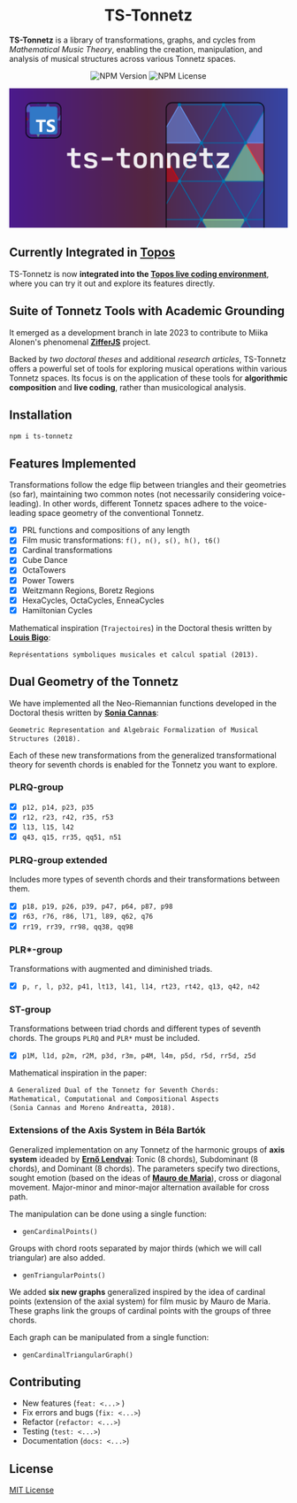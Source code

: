 <h1 align="center"> TS-Tonnetz </h1>

**TS-Tonnetz** is a library of transformations, graphs, and cycles from *Mathematical Music Theory*, enabling the creation, manipulation, and analysis of musical structures across various Tonnetz spaces.

<p align="center">
 <img src="https://img.shields.io/npm/v/ts-tonnetz" alt="NPM Version">
 <img src="https://img.shields.io/npm/l/ts-tonnetz" alt="NPM License">
</p>

![ts-tonnetz-social-image](ts-tonnetz.png)

## Currently Integrated in [**Topos**](https://topos.live/#ziffers_tonnetz)

TS-Tonnetz is now **integrated into the [**Topos live coding environment**](https://topos.live/#ziffers_tonnetz)**, where you can try it out and explore its features directly.

##  Suite of Tonnetz Tools with Academic Grounding

It emerged as a development branch in late 2023 to contribute to Miika Alonen's phenomenal [**ZifferJS**](https://github.com/amiika/zifferjs) project.

Backed by *two doctoral theses* and additional *research articles*, TS-Tonnetz offers a powerful set of tools for exploring musical operations within various Tonnetz spaces. Its focus is on the application of these tools for **algorithmic composition** and **live coding**, rather than musicological analysis.

## Installation

```node
npm i ts-tonnetz
```

## Features Implemented

Transformations follow the edge flip between triangles and their geometries (so far), maintaining two common notes (not necessarily considering voice-leading). In other words, different Tonnetz spaces adhere to the voice-leading space geometry of the conventional Tonnetz.

- [x] PRL functions and compositions of any length
- [x] Film music transformations: `f(), n(), s(), h(), t6()`
- [x] Cardinal transformations
- [x] Cube Dance
- [x] OctaTowers
- [x] Power Towers
- [x] Weitzmann Regions, Boretz Regions
- [x] HexaCycles, OctaCycles, EnneaCycles
- [x] Hamiltonian Cycles

Mathematical inspiration (`Trajectoires`) in the Doctoral thesis written by [**Louis Bigo**](https://theses.hal.science/tel-01326827):

```text
Représentations symboliques musicales et calcul spatial (2013).
```

## Dual Geometry of the Tonnetz

We have implemented all the Neo-Riemannian functions developed in the Doctoral thesis written by [**Sonia Cannas**](https://publication-theses.unistra.fr/public/theses_doctorat/2018/CANNAS_Sonia_2018_ED269.pdf):

```text
Geometric Representation and Algebraic Formalization of Musical Structures (2018).
```

Each of these new transformations from the generalized transformational theory for seventh chords is enabled for the Tonnetz you want to explore.

### PLRQ-group

- [x] `p12, p14, p23, p35`
- [x] `r12, r23, r42, r35, r53`
- [x] `l13, l15, l42`
- [x] `q43, q15, rr35, qq51, n51`

### PLRQ-group extended

Includes more types of seventh chords and their transformations between them.

- [x] `p18, p19, p26, p39, p47, p64, p87, p98`
- [x] `r63, r76, r86, l71, l89, q62, q76`
- [x] `rr19, rr39, rr98, qq38, qq98`

### PLR*-group

Transformations with augmented and diminished triads.

- [x] `p, r, l, p32, p41, lt13, l41, l14, rt23, rt42, q13, q42, n42`

### ST-group

Transformations between triad chords and different types of seventh chords. The groups `PLRQ` and `PLR*` must be included.

- [x]  `p1M, l1d, p2m, r2M, p3d, r3m, p4M, l4m, p5d, r5d, rr5d, z5d`

Mathematical inspiration in the paper:

```text
A Generalized Dual of the Tonnetz for Seventh Chords:
Mathematical, Computational and Compositional Aspects
(Sonia Cannas and Moreno Andreatta, 2018).
```
### Extensions of the Axis System in Béla Bartók

Generalized implementation on any Tonnetz of the harmonic groups of **axis system** ideaded by [**Ernő Lendvai**](http://www.harmonicwheel.com/bartok_axes.pdf): Tonic (8 chords), Subdominant (8 chords), and Dominant (8 chords). The parameters specify two directions, sought emotion (based on the ideas of [**Mauro de Maria**](https://www.youtube.com/watch?v=EhmbTaEKUZo)), cross or diagonal movement. Major-minor and minor-major alternation available for cross path.

The manipulation can be done using a single function:
* `genCardinalPoints()`

Groups with chord roots separated by major thirds (which we will call triangular) are also added.
* `genTriangularPoints()`

We added **six new graphs** generalized inspired by the idea of cardinal points (extension of the axial system) for film music by Mauro de Maria. These graphs link the groups of cardinal points with the groups of three chords.

Each graph can be manipulated from a single function:
* `genCardinalTriangularGraph()`

## Contributing

- New features (`feat: <...>` )
- Fix errors and bugs (`fix: <...>`)
- Refactor (`refactor: <...>`)
- Testing (`test: <...>`)
- Documentation (`docs: <...>`)

## License

[MIT License](https://github.com/edelveart/TypeScriptTonnetz/blob/main/LICENSE)
